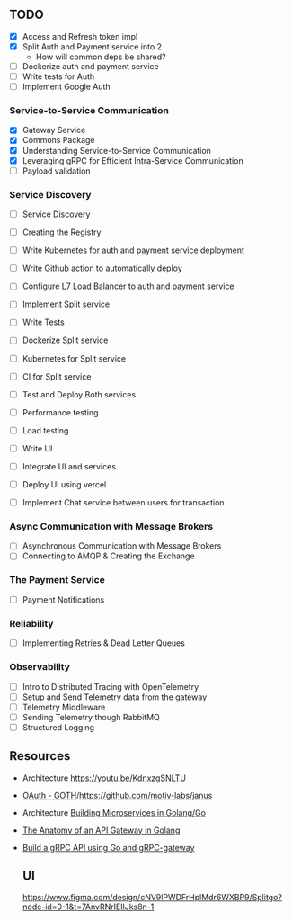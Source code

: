 ## TODO
- [x] Access and Refresh token impl
- [x] Split Auth and Payment service into 2 
	- How will common deps be shared?
- [ ] Dockerize auth and payment service
- [ ] Write tests for Auth
- [ ] Implement Google Auth
      
### Service-to-Service Communication
- [x] Gateway Service
- [x] Commons Package
- [x] Understanding Service-to-Service Communication
- [x] Leveraging gRPC for Efficient Intra-Service Communication
- [ ] Payload validation

### Service Discovery
- [ ] Service Discovery
- [ ] Creating the Registry

- [ ] Write Kubernetes for auth and payment service deployment
- [ ] Write Github action to automatically deploy
- [ ] Configure L7 Load Balancer to auth and payment service
      
- [ ] Implement Split service
- [ ] Write Tests
- [ ] Dockerize Split service
- [ ] Kubernetes for Split service
- [ ] CI for Split service
- [ ] Test and Deploy Both services
- [ ] Performance testing 
- [ ] Load testing
- [ ] Write UI 
- [ ] Integrate UI and services
- [ ] Deploy UI using vercel
- [ ] Implement Chat service between users for transaction

### Async Communication with Message Brokers
- [ ] Asynchronous Communication with Message Brokers
- [ ] Connecting to AMQP & Creating the Exchange

### The Payment Service
- [ ] Payment Notifications

### Reliability
- [ ] Implementing Retries & Dead Letter Queues

### Observability
- [ ] Intro to Distributed Tracing with OpenTelemetry
- [ ] Setup and Send Telemetry data from the gateway
- [ ] Telemetry Middleware
- [ ] Sending Telemetry though RabbitMQ
- [ ] Structured Logging

## Resources
- Architecture https://youtu.be/KdnxzgSNLTU
- [OAuth - GOTH](https://youtu.be/iHFQyd__2A0)/https://github.com/motiv-labs/janus
- Architecture [Building Microservices in Golang/Go](https://youtube.com/playlist?list=PL7yAAGMOat_Fn8sAXIk0WyBfK_sT1pohu&si=rQtGmmh-4K9mjN31)
- [The Anatomy of an API Gateway in Golang](https://hackernoon.com/the-anatomy-of-an-api-gateway-in-golang)
- [Build a gRPC API using Go and gRPC-gateway](https://www.koyeb.com/tutorials/build-a-grpc-api-using-go-and-grpc-gateway)

  ## UI
  https://www.figma.com/design/cNV9lPWDFrHplMdr6WXBP9/Splitgo?node-id=0-1&t=7AnvRNrIEIlJks8n-1
